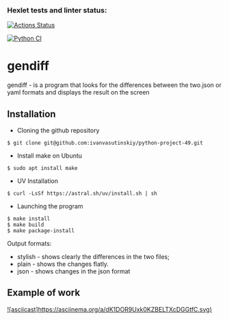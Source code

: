 ### Hexlet tests and linter status:
[![Actions Status](https://github.com/Savin20153/python-project-50/actions/workflows/hexlet-check.yml/badge.svg)](https://github.com/Savin20153/python-project-50/actions)

[![Python CI](https://github.com/Savin20153/python-project-50/actions/workflows/main.yml/badge.svg)](https://github.com/Savin20153/python-project-50/actions/workflows/main.yml)

# gendiff

gendiff - is a program that looks for the differences between the two.json or yaml formats and displays the result on the screen

## Installation

- Сloning the github repository
```
$ git clone git@github.com:ivanvasutinskiy/python-project-49.git
```
- Install make on Ubuntu
```
$ sudo apt install make
```
- UV Installation
```
$ curl -LsSf https://astral.sh/uv/install.sh | sh
```

- Launching the program
```
$ make install
$ make build 
$ make package-install
```
Output formats:
- stylish - shows clearly the differences in the two files;
- plain - shows the changes flatly.
- json - shows changes in the json format

## Example of work

[![asciicast]https://asciinema.org/a/dK1DOR9Uxk0KZBELTXcDGGtfC.svg)](https://asciinema.org/a/dK1DOR9Uxk0KZBELTXcDGGtfC)
